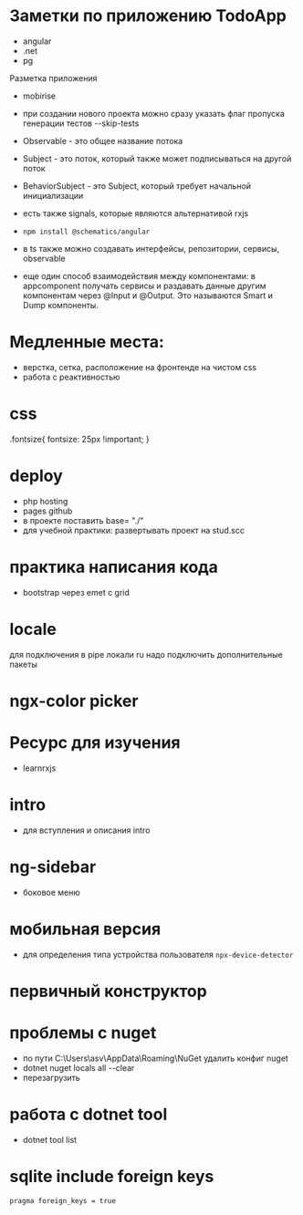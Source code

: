 # Заметки по приложению TodoApp

- angular
- .net
- pg

Разметка приложения
- mobirise

- при создании нового проекта можно сразу указать флаг пропуска генерации тестов --skip-tests

- Observable - это общее название потока
- Subject - это поток, который также может подписываться на другой поток
- BehaviorSubject - это Subject, который требует начальной инициализации

- есть также signals, которые являются альтернативой rxjs

- ```npm install @schematics/angular```

- в ts также можно создавать интерфейсы, репозитории, сервисы, observable

- еще один способ взаимодействия между компонентами: в appcomponent получать сервисы и раздавать данные другим компонентам через @Input и @Output. Это называются Smart и Dump компоненты.

# Медленные места:

- верстка, сетка, расположение на фронтенде на чистом css
- работа с реактивностью

# css

.fontsize{
    fontsize: 25px !important;
}

# deploy

- php hosting
- pages github
- в проекте поставить base= "./"
- для учебной практики: развертывать проект на stud.scc

# практика написания кода
- bootstrap через emet c grid

# locale 
для подключения в pipe локали ru надо подключить дополнительные пакеты

# ngx-color picker

# Ресурс для изучения
- learnrxjs

# intro
- для вступления и описания intro

# ng-sidebar
- боковое меню

# мобильная версия
- для определения типа устройства пользователя ```npx-device-detector```

# первичный конструктор

# проблемы c nuget

- по пути C:\Users\asv\AppData\Roaming\NuGet удалить конфиг nuget
- dotnet nuget locals all --clear
- перезагрузить

# работа с dotnet tool

- dotnet tool list

# sqlite include foreign keys

```pragma foreign_keys = true```
